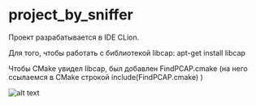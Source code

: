 # project_by_sniffer

Проект разрабатывается в IDE CLion.

Для того, чтобы работать с библиотекой libcap:
apt-get install libcap

Чтобы CMake увидел libcap, был добавлен FindPCAP.cmake (на него ссылаемся в CMake строкой include(FindPCAP.cmake) )


![alt text](http://images.vfl.ru/ii/1501746402/8f3627e9/18122935.png)
